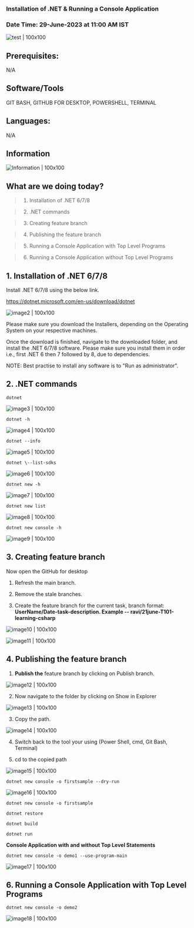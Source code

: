 ### Installation of .NET & Running a Console Application 

### Date Time: 29-June-2023 at 11:00 AM IST

![test | 100x100](./media/Ravi_Demo.PNG)

## Prerequisites:

N/A

## Software/Tools

GIT BASH, GITHUB FOR DESKTOP, POWERSHELL, TERMINAL

## Languages:

N/A

## Information

![Information | 100x100](./media/Information.PNG)

## What are we doing today?

> 1. Installation of .NET 6/7/8

> 2. .NET commands

> 3. Creating feature branch

> 4. Publishing the feature branch

> 5. Running a Console Application with Top Level Programs

> 6. Running a Console Application without Top Level Programs

## 1. Installation of .NET 6/7/8

Install .NET 6/7/8 using the below link.

<https://dotnet.microsoft.com/en-us/download/dotnet>

 ![image2 | 100x100](./media/image2.PNG)

Please make sure you download the Installers, depending on the Operating
System on your respective machines.

Once the download is finished, navigate to the downloaded folder, and
install the .NET 6/7/8 software. Please make sure you install them in
order i.e., first .NET 6 then 7 followed by 8, due to dependencies.

NOTE: Best practise to install any software is to "Run as
administrator".

## 2. .NET commands

 ```
dotnet
```
![image3 | 100x100](./media/image3.PNG)

```
dotnet -h
```

![image4 | 100x100](./media/image4.PNG)

```
dotnet --info
```

![image5 | 100x100](./media/image5.PNG)

```
dotnet \--list-sdks
```

![image6 | 100x100](./media/image6.PNG)

```
dotnet new -h
```

![image7 | 100x100](./media/image7.PNG)

```
dotnet new list
```

![image8 | 100x100](./media/image8.PNG)

```
dotnet new console -h
```

![image9 | 100x100](./media/image9.PNG)

## 3. Creating feature branch

Now open the GitHub for desktop

1.  Refresh the main branch.

2.  Remove the stale branches.

3.  Create the feature branch for the current task, branch format:
    **UserName/Date-task-description. Example --
    ravi/21june-T101-learning-csharp**

![image10 | 100x100](./media/image10.PNG)

![image11 | 100x100](./media/image11.PNG)

## 4. Publishing the feature branch

1.  **Publish the** feature branch by clicking on Publish branch.

![image12 | 100x100](./media/image12.PNG)

2.  Now navigate to the folder by clicking on Show in Explorer

![image13 | 100x100](./media/image13.PNG)

3.  Copy the path.

![image14 | 100x100](./media/image14.PNG)

4.  Switch back to the tool your using (Power Shell, cmd, Git Bash,
    Terminal)

5.  cd to the copied path

![image15 | 100x100](./media/image15.PNG)

```
dotnet new console -o firstsample --dry-run
```

![image16 | 100x100](./media/image16.PNG)

```
dotnet new console -o firstsample
```

```
dotnet restore
```

```
dotnet build
```

```
dotnet run
```

**Console Application with and without Top Level Statements**

 ```
 dotnet new console -o demo1 --use-program-main
```

![image17 | 100x100](./media/image17.PNG)

## 6. Running a Console Application with Top Level Programs

```
dotnet new console -o demo2
```

![image18 | 100x100](./media/image18.PNG)
